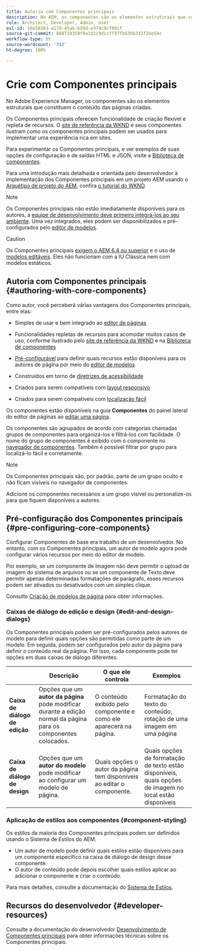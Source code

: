 ```yaml
---
title: Autoria com Componentes principais
description: No AEM, os componentes são os elementos estruturais que constituem o conteúdo das páginas criadas - os Componentes principais oferecem funcionalidade de criação flexível e repleta de recursos.
role: Architect, Developer, Admin, User
exl-id: 56e58303-a178-45ab-b59d-e374c9cf90cf
source-git-commit: 888719359f9a1d1c9dccff97fb639b332f2be54c
workflow-type: ht
source-wordcount: '742'
ht-degree: 100%

---
```


# Crie com Componentes principais

No Adobe Experience Manager, os componentes são os elementos estruturais que constituem o conteúdo das páginas criadas.

Os Componentes principais oferecem funcionalidade de criação flexível e repleta de recursos. O [site de referência da WKND](https://wknd.site) e seus componentes ilustram como os componentes principais podem ser usados para implementar uma experiência rica em sites.

Para experimentar os Componentes principais, e ver exemplos de suas opções de configuração e de saídas HTML e JSON, visite a [Biblioteca de componentes](https://adobe.com/go/aem_cmp_library_br).

Para uma introdução mais detalhada e orientada pelo desenvolvedor à implementação dos Componentes principais em um projeto AEM usando o [Arquétipo de projeto do AEM](/help/developing/archetype/overview.md), confira [o tutorial do WKND](https://experienceleague.adobe.com/docs/experience-manager-learn/getting-started-wknd-tutorial-develop/overview.html?lang=pt-BR).

>[!NOTE]
>
>Os Componentes principais não estão imediatamente disponíveis para os autores, a [equipe de desenvolvimento deve primeiro integrá-los ao seu ambiente](/help/get-started/using.md). Uma vez integrados, eles podem ser disponibilizados e pré-configurados pelo [editor de modelos](https://experienceleague.adobe.com/docs/experience-manager-cloud-service/sites/authoring/features/templates.html?lang=pt-BR).

>[!CAUTION]
>
>Os Componentes principais [exigem o AEM 6.4 ou superior](/help/versions.md) e o uso de [modelos editáveis](https://experienceleague.adobe.com/docs/experience-manager-cloud-service/sites/authoring/features/templates.html?lang=pt-BR). Eles não funcionam com a IU Clássica nem com modelos estáticos.

## Autoria com Componentes principais {#authoring-with-core-components}

Como autor, você perceberá várias vantagens dos Componentes principais, entre elas:

* Simples de usar e bem integrado ao [editor de páginas](https://experienceleague.adobe.com/docs/experience-manager-cloud-service/sites/authoring/fundamentals/editing-content.html?lang=pt-BR)

* Funcionalidades repletas de recursos para acomodar muitos casos de uso, conforme ilustrado pelo [site de referência da WKND](https://wknd.site) e na [Biblioteca de componentes](https://adobe.com/go/aem_cmp_library_br)

* [Pré-configurável](#pre-configuring-core-components) para definir quais recursos estão disponíveis para os autores de página por meio do [editor de modelos](https://experienceleague.adobe.com/docs/experience-manager-cloud-service/sites/authoring/features/templates.html?lang=pt-BR)

* Construídos em torno de [diretrizes de acessibilidade](https://experienceleague.adobe.com/docs/experience-manager-cloud-service/sites/authoring/fundamentals/accessible-content.html?lang=pt-BR)

* Criados para serem compatíveis com [layout responsivo](https://experienceleague.adobe.com/docs/experience-manager-cloud-service/sites/authoring/features/responsive-layout.html?lang=pt-BR)

* Criados para serem compatíveis com [localização fácil](localization.md)

Os componentes estão disponíveis na guia **Componentes** do painel lateral do editor de páginas ao [editar uma página](https://experienceleague.adobe.com/docs/experience-manager-cloud-service/sites/authoring/fundamentals/editing-content.html?lang=pt-BR).

Os componentes são agrupados de acordo com categorias chamadas grupos de componentes para organizá-los e filtrá-los com facilidade. O nome do grupo de componentes é exibido com o componente no [navegador de componentes](https://experienceleague.adobe.com/docs/experience-manager-cloud-service/sites/authoring/fundamentals/editing-content.html?lang=pt-BR). Também é possível filtrar por grupo para localizá-lo fácil e corretamente.

>[!NOTE]
>
>Os Componentes principais são, por padrão, parte de um grupo oculto e não ficam visíveis no navegador de componentes.
>
>Adicione os componentes necessários a um grupo visível ou personalize-os para que fiquem disponíveis a autores.

## Pré-configuração dos Componentes principais {#pre-configuring-core-components}

Configurar Componentes de base era trabalho de um desenvolvedor. No entanto, com os Componentes principais, um autor de modelo agora pode configurar vários recursos por meio do editor de modelo.

Por exemplo, se um componente de Imagem não deve permitir o upload de imagem do sistema de arquivos ou se um componente de Texto deve permitir apenas determinadas formatações de parágrafo, esses recursos podem ser ativados ou desativados com um simples clique.

Consulte [Criação de modelos de página](https://experienceleague.adobe.com/docs/experience-manager-cloud-service/sites/authoring/features/templates.html?lang=pt-BR) para obter informações.

### Caixas de diálogo de edição e design {#edit-and-design-dialogs}

Os Componentes principais podem ser pré-configurados pelos autores de modelo para definir quais opções são permitidas como parte de um modelo. Em seguida, podem ser configurados pelo autor da página para definir o conteúdo real da página. Por isso, cada componente pode ter opções em duas caixas de diálogo diferentes.

|  | Descrição | O que ele controla | Exemplos |
|--- |--- |--- |--- |
| **Caixa de diálogo de edição** | Opções que um **autor da página** pode modificar durante a edição normal da página para os componentes colocados. | O conteúdo exibido pelo componente e como ele aparecerá na página. | Formatação do texto do conteúdo, rotação de uma imagem em uma página |
| **Caixa de diálogo de design** | Opções que um **autor do modelo** pode modificar ao configurar um modelo de página. | Quais opções o autor da página tem disponíveis ao editar o componente. | Quais opções de formatação de texto estão disponíveis, quais opções de imagem no local estão disponíveis |

### Aplicação de estilos aos componentes {#component-styling}

Os estilos da maioria dos Componentes principais podem ser definidos usando o Sistema de Estilos do AEM.

* Um autor de modelo pode definir quais estilos estão disponíveis para um componente específico na caixa de diálogo de design desse componente.
* O autor de conteúdo pode depois escolher quais estilos aplicar ao adicionar o componente e criar o conteúdo.

Para mais detalhes, consulte a documentação do [Sistema de Estilos](https://experienceleague.adobe.com/docs/experience-manager-cloud-service/sites/authoring/features/style-system.html?lang=pt-BR).

## Recursos do desenvolvedor {#developer-resources}

Consulte a documentação do desenvolvedor [Desenvolvimento de Componentes principais](/help/developing/overview.md) para obter informações técnicas sobre os Componentes principais.
